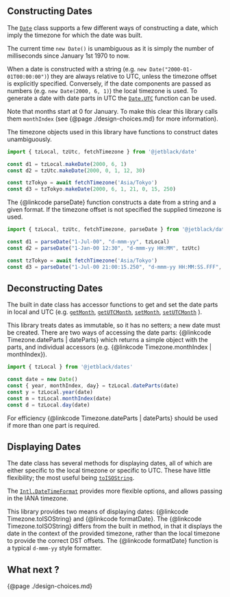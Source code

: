 ## Constructing Dates

The [`Date`](https://developer.mozilla.org/en-US/docs/Web/JavaScript/Reference/Global_Objects/Date)
class supports a few different ways of constructing a date, which imply the
timezone for which the date was built.

The current time `new Date()` is unambiguous as it is simply the number of milliseconds
since January 1st 1970 to now.

When a date is constructed with a string (e.g. `new Date("2000-01-01T00:00:00")`)
they are always relative to UTC, unless the timezone offset is explicitly specified. Conversely,
if the date components are passed as numbers (e.g. `new Date(2000, 6, 1)`) the
local timezone is used. To generate a date with date parts in UTC the
[`Date.UTC`](https://developer.mozilla.org/en-US/docs/Web/JavaScript/Reference/Global_Objects/Date/UTC)
function can be used.

Note that months start at 0 for January. To make this clear
this library calls them `monthIndex` (see {@page ./design-choices.md} for more
information).

The timezone objects used in this library have functions to construct dates
unambiguously.

```js
import { tzLocal, tzUtc, fetchTimezone } from '@jetblack/date'

const d1 = tzLocal.makeDate(2000, 6, 1)
const d2 = tzUtc.makeDate(2000, 0, 1, 12, 30)

const tzTokyo = await fetchTimezone('Asia/Tokyo')
const d3 = tzTokyo.makeDate(2000, 6, 1, 21, 0, 15, 250)
```

The {@linkcode parseDate} function constructs a date from a string and a given
format. If the timezone offset is not specified the supplied timezone is used.

```js
import { tzLocal, tzUtc, fetchTimezone, parseDate } from '@jetblack/date'

const d1 = parseDate("1-Jul-00", "d-mmm-yy", tzLocal)
const d2 = parseDate("1-Jan-00 12:30", "d-mmm-yy HH:MM", tzUtc)

const tzTokyo = await fetchTimezone('Asia/Tokyo')
const d3 = parseDate("1-Jul-00 21:00:15.250", "d-mmm-yy HH:MM:SS.FFF", tzTokyo)
```


## Deconstructing Dates

The built in date class has accessor functions to get and set the date parts
in local and UTC (e.g. 
[`getMonth`](https://developer.mozilla.org/en-US/docs/Web/JavaScript/Reference/Global_Objects/Date/getMonth),
[`getUTCMonth`](https://developer.mozilla.org/en-US/docs/Web/JavaScript/Reference/Global_Objects/Date/getUTCMonth),
[`setMonth`](https://developer.mozilla.org/en-US/docs/Web/JavaScript/Reference/Global_Objects/Date/setMonth),
[`setUTCMonth`](https://developer.mozilla.org/en-US/docs/Web/JavaScript/Reference/Global_Objects/Date/setUTCMonth)
).

This library treats dates as immutable, so it has no setters; a new date must be
created. There are two ways of accessing the date parts:
{@linkcode Timezone.dateParts | dateParts} which returns a simple object with
the parts, and individual accessors (e.g. {@linkcode Timezone.monthIndex | monthIndex}).

```js
import { tzLocal } from '@jetblack/dates'

const date = new Date()
const { year, monthIndex, day} = tzLocal.dateParts(date)
const y = tzLocal.year(date)
const m = tzLocal.monthIndex(date)
const d = tzLocal.day(date)
```

For efficiency {@linkcode Timezone.dateParts | dateParts} should be used if more
than one part is required.

## Displaying Dates

The date class has several methods for displaying dates, all of which are either
specific to the local timezone or specific to UTC. These have little flexibility; the most
useful being [`toISOString`](https://developer.mozilla.org/en-US/docs/Web/JavaScript/Reference/Global_Objects/Date/toISOString).

The [`Intl.DateTimeFormat`](https://developer.mozilla.org/en-US/docs/Web/JavaScript/Reference/Global_Objects/Intl/DateTimeFormat) provides more flexible options, and
allows passing in the IANA timezone.

This library provides two means of displaying dates: {@linkcode Timezone.toISOString}
and {@linkcode formatDate}. The {@linkcode Timezone.toISOString} differs from
the built in method, in that it displays the date in the context of the provided
timezone, rather than the local timezone to provide the correct DST offsets. The
{@linkcode formatDate} function is a typical `d-mmm-yy` style formatter.

## What next ?

{@page ./design-choices.md}
